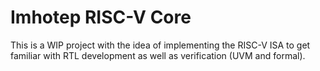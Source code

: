 # Imhotep RISC-V Core

This is a WIP project with the idea of implementing the RISC-V ISA to get
familiar with RTL development as well as verification (UVM and formal).
